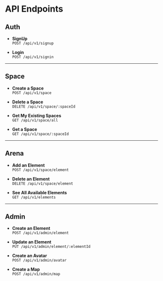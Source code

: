 # API Endpoints

## Auth
- **SignUp**  
  `POST /api/v1/signup`

- **Login**  
  `POST /api/v1/signin`

---

## Space
- **Create a Space**  
  `POST /api/v1/space`

- **Delete a Space**  
  `DELETE /api/v1/space/:spaceId`

- **Get My Existing Spaces**  
  `GET /api/v1/space/all`

- **Get a Space**  
  `GET /api/v1/space/:spaceId`

---

## Arena
- **Add an Element**  
  `POST /api/v1/space/element`

- **Delete an Element**  
  `DELETE /api/v1/space/element`

- **See All Available Elements**  
  `GET /api/v1/elements`

---

## Admin
- **Create an Element**  
  `POST /api/v1/admin/element`

- **Update an Element**  
  `PUT /api/v1/admin/element/:elementId`

- **Create an Avatar**  
  `POST /api/v1/admin/avatar`

- **Create a Map**  
  `POST /api/v1/admin/map`
